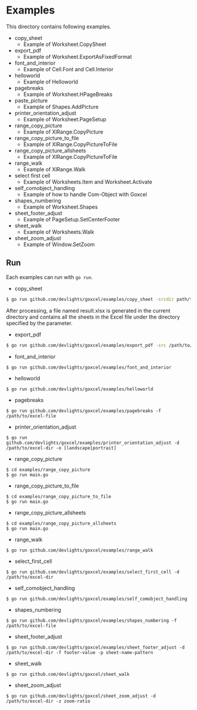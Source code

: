 # Examples

This directory contains following examples.

- copy_sheet
  - Example of Worksheet.CopySheet
- export_pdf
  - Example of Worksheet.ExportAsFixedFormat
- font_and_interior
  - Example of Cell.Font and Cell.Interior
- helloworld
  - Example of Helloworld
- pagebreaks
  - Example of Worksheet.HPageBreaks
- paste_picture
  - Example of Shapes.AddPicture
- printer_orientation_adjust
  - Example of Worksheet.PageSetup
- range_copy_picture
  - Example of XlRange.CopyPicture
- range_copy_picture_to_file
  - Example of XlRange.CopyPictureToFile
- range_copy_picture_allsheets
  - Example of XlRange.CopyPictureToFile
- range_walk
  - Example of XlRange.Walk
- select first cell
  - Example of Worksheets.Item and Worksheet.Activate
- self_comobject_handling
  - Example of how to handle Com-Object with Goxcel
- shapes_numbering
  - Example of Worksheet.Shapes
- sheet_footer_adjust
  - Example of PageSetup.SetCenterFooter
- sheet_walk
  - Example of Worksheets.Walk
- sheet_zoom_adjust
  - Example of Window.SetZoom

## Run

Each examples can run with ```go run```.

- copy_sheet

```sh
$ go run github.com/devlights/goxcel/examples/copy_sheet -srcdir path/to/src/excel/dir 
```

After processing, a file named result.xlsx is generated in the current directory and contains all the sheets in the Excel file under the directory specified by the parameter.

- export_pdf

```sh
$ go run github.com/devlights/goxcel/examples/export_pdf -src /path/to/src/excel/file -dst /path/to/dest/pdf/file
```

- font_and_interior

```shell script
$ go run github.com/devlights/goxcel/examples/font_and_interior
```

- helloworld

```shell script
$ go run github.com/devlights/goxcel/examples/helloworld
```

- pagebreaks

```shell script
$ go run github.com/devlights/goxcel/examples/pagebreaks -f /path/to/excel-file
```

- printer_orientation_adjust

```shell script
$ go run github.com/devlights/goxcel/examples/printer_orientation_adjust -d /path/to/excel-dir -o [landscape|portrait]
```

- range_copy_picture

```shell
$ cd examples/range_copy_picture
$ go run main.go
```

- range_copy_picture_to_file

```shell
$ cd examples/range_copy_picture_to_file
$ go run main.go
```

- range_copy_picture_allsheets

```shell
$ cd examples/range_copy_picture_allsheets
$ go run main.go
```

- range_walk

```shell script
$ go run github.com/devlights/goxcel/examples/range_walk
```

- select_first_cell

```shell script
$ go run github.com/devlights/goxcel/examples/select_first_cell -d /path/to/excel-dir
```

- self_comobject_handling

```shell script
$ go run github.com/devlights/goxcel/examples/self_comobject_handling
```

- shapes_numbering

```shell script
$ go run github.com/devlights/goxcel/examples/shapes_numbering -f /path/to/excel-file
```

- sheet_footer_adjust

```shell script
$ go run github.com/devlights/goxcel/examples/sheet_footer_adjust -d /path/to/excel-dir -f footer-value -p sheet-name-pattern
```

- sheet_walk

```shell script
$ go run github.com/devlights/goxcel/sheet_walk
```

- sheet_zoom_adjust

```shell script
$ go run github.com/devlights/goxcel/sheet_zoom_adjust -d /path/to/excel-dir -z zoom-ratio
```
